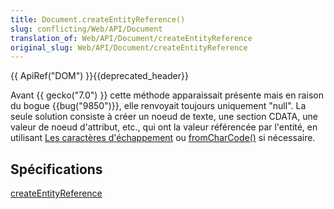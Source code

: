 ```yaml
---
title: Document.createEntityReference()
slug: conflicting/Web/API/Document
translation_of: Web/API/Document/createEntityReference
original_slug: Web/API/Document/createEntityReference
---
```


{{ ApiRef("DOM") }}{{deprecated_header}}

Avant {{ gecko("7.0") }} cette méthode apparaissait présente mais en raison du bogue {{bug("9850")}}, elle renvoyait toujours uniquement "null". La seule solution consiste à créer un noeud de texte, une section CDATA, une valeur de noeud d'attribut, etc., qui ont la valeur référencée par l'entité, en utilisant [Les caractères d'échappement](/fr/docs/Web/JavaScript/Guide/Types_et_grammaire#Les_caract%C3%A8res_d%27%C3%A9chappement) ou [fromCharCode()](/fr/docs/Web/JavaScript/Reference/Objets_globaux/String/fromCharCode) si nécessaire.

## Spécifications

[createEntityReference](http://www.w3.org/TR/DOM-Level-3-Core/core.html#ID-392B75AE)
